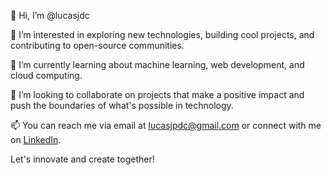 👋 Hi, I’m @lucasjdc

👀 I’m interested in exploring new technologies, building cool projects, and contributing to open-source communities.

🌱 I’m currently learning about machine learning, web development, and cloud computing.

💞️ I’m looking to collaborate on projects that make a positive impact and push the boundaries of what's possible in technology.

📫 You can reach me via email at lucasjpdc@gmail.com or connect with me on [LinkedIn](https://www.linkedin.com/in/lucas-jos%C3%A9-pereira-da-costa-01827a24/).

Let's innovate and create together!

<!---
lucasjdc/lucasjdc is a ✨ special ✨ repository because its `README.md` (this file) appears on your GitHub profile.
You can click the Preview link to take a look at your changes.
--->
